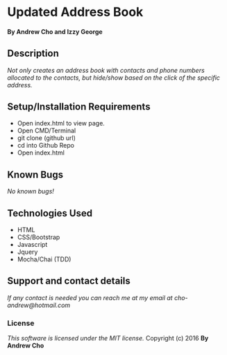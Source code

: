 # Updated Address Book

#### By Andrew Cho and Izzy George

## Description  
_Not only creates an address book with contacts and phone numbers allocated to the contacts, but hide/show based on the click of the specific address._

## Setup/Installation Requirements
* Open index.html to view page.  
*  Open CMD/Terminal
* git clone (github url)
* cd into Github Repo
* Open index.html

## Known Bugs
_No known bugs!_  

## Technologies Used  
* HTML
* CSS/Bootstrap
* Javascript
* Jquery
* Mocha/Chai (TDD)  

## Support and contact details
_If any contact is needed you can reach me at my email at cho-andrew@hotmail.com_  

### License  
*This software is licensed under the MIT license.*  Copyright (c) 2016 **By Andrew Cho**
